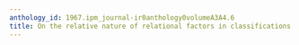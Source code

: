 ```yaml
---
anthology_id: 1967.ipm_journal-ir0anthology0volumeA3A4.6
title: On the relative nature of relational factors in classifications
---
```

